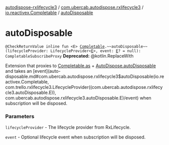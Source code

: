 [autodispose-rxlifecycle3](../../index.md) / [com.ubercab.autodispose.rxlifecycle3](../index.md) / [io.reactivex.Completable](index.md) / [autoDisposable](./auto-disposable.md)

# autoDisposable

`@CheckReturnValue inline fun <E> `[`Completable`](http://reactivex.io/RxJava/2.x/javadoc/io/reactivex/Completable.html)`.~~autoDisposable~~(lifecycleProvider: LifecycleProvider<`[`E`](auto-disposable.md#E)`>, event: `[`E`](auto-disposable.md#E)`? = null): CompletableSubscribeProxy`
**Deprecated:** @kotlin.ReplaceWith

Extension that proxies to [Completable.as](http://reactivex.io/RxJava/2.x/javadoc/io/reactivex/Completable.html) + [AutoDispose.autoDisposable](#) and takes an [event](auto-disposable.md#com.ubercab.autodispose.rxlifecycle3$autoDisposable(io.reactivex.Completable, com.trello.rxlifecycle3.LifecycleProvider((com.ubercab.autodispose.rxlifecycle3.autoDisposable.E)), com.ubercab.autodispose.rxlifecycle3.autoDisposable.E)/event) when
subscription will be disposed.

### Parameters

`lifecycleProvider` - The lifecycle provider from RxLifecycle.

`event` - Optional lifecycle event when subscription will be disposed.